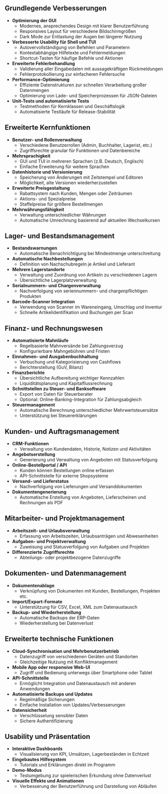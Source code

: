 ## Grundlegende Verbesserungen

-   **Optimierung der GUI**
    -   Modernes, ansprechendes Design mit klarer Benutzerführung
    -   Responsives Layout für verschiedene Bildschirmgrößen
    -   Dark Mode zur Entlastung der Augen bei längerer Nutzung
-   **Verbesserte Usability für Shell und TUI**
    -   Autovervollständigung von Befehlen und Parametern
    -   Kontextabhängige Hilfetexte und Fehlermeldungen
    -   Shortcut-Tasten für häufige Befehle und Aktionen
-   **Erweiterte Fehlerbehandlung**
    -   Validierung aller Eingabedaten mit aussagekräftigen Rückmeldungen
    -   Fehlerprotokollierung zur einfacheren Fehlersuche
-   **Performance-Optimierung**
    -   Effiziente Datenstrukturen zur schnellen Verarbeitung großer Datenmengen
    -   Optimierung von Lade- und Speicherprozessen für JSON-Dateien
-   **Unit-Tests und automatisierte Tests**
    -   Testmethoden für Kernklassen und Geschäftslogik
    -   Automatisierte Testläufe für Release-Stabilität

## Erweiterte Kernfunktionen

-   **Benutzer- und Rollenverwaltung**
    -   Verschiedene Benutzerrollen (Admin, Buchhalter, Lagerist, etc.)
    -   Zugriffsrechte granular für Funktionen und Datenbereiche
-   **Mehrsprachigkeit**
    -   GUI und TUI in mehreren Sprachen (z.B. Deutsch, Englisch)
    -   Einfache Erweiterung für weitere Sprachen
-   **Datenhistorie und Versionierung**
    -   Speicherung von Änderungen mit Zeitstempel und Editoren
    -   Möglichkeit, alte Versionen wiederherzustellen
-   **Erweiterte Preisgestaltung**
    -   Rabattsystem nach Kunden, Mengen oder Zeiträumen
    -   Aktions- und Spezialpreise
    -   Staffelpreise für größere Bestellmengen
-   **Mehrwährungsfähigkeit**
    -   Verwaltung unterschiedlicher Währungen
    -   Automatische Umrechnung basierend auf aktuellen Wechselkursen

## Lager- und Bestandsmanagement

-   **Bestandswarnungen**
    -   Automatische Benachrichtigung bei Mindestmenge unterschreitung
-   **Automatische Nachbestellungen**
    -   Definition von Nachschubregeln je Artikel und Lieferant
-   **Mehrere Lagerstandorte**
    -   Verwaltung und Zuordnung von Artikeln zu verschiedenen Lagern
    -   Übersichtliche Lagerplatzverwaltung
-   **Serialnummern- und Chargenverwaltung**
    -   Nachverfolgung von seriennummern- und chargenpflichtigen Produkten
-   **Barcode-Scanner Integration**
    -   Verwendung von Scanner im Wareneingang, Umschlag und Inventur
    -   Schnelle Artikelidentifikation und Buchungen per Scan

## Finanz- und Rechnungswesen

-   **Automatisierte Mahnläufe**
    -   Regelbasierte Mahnversände bei Zahlungsverzug
    -   Konfigurierbare Mahngebühren und Fristen
-   **Einnahmen- und Ausgabenbuchhaltung**
    -   Verbuchung und Kategorisierung von Cashflows
    -   Berichterstellung (GuV, Bilanz)
-   **Finanzberichte**
    -   Übersichtliche Aufbereitung wichtiger Kennzahlen
    -   Liquiditätsplanung und Kapitalflussrechnung
-   **Schnittstellen zu Steuer- und Banksoftware**
    -   Export von Daten für Steuerberater
    -   Optional: Online-Banking-Integration für Zahlungsabgleich
-   **Steuermanagement**
    -   Automatische Berechnung unterschiedlicher Mehrwertsteuersätze
    -   Unterstützung bei Steuererklärungen

## Kunden- und Auftragsmanagement

-   **CRM-Funktionen**
    -   Verwaltung von Kundendaten, Historie, Notizen und Aktivitäten
-   **Angebotserstellung**
    -   Generierung und Verwaltung von Angeboten mit Statusverfolgung
-   **Online-Bestellportal / API**
    -   Kunden können Bestellungen online erfassen
    -   API-Schnittstelle für externe Shopsysteme
-   **Versand- und Lieferstatus**
    -   Nachverfolgung von Lieferungen und Versanddokumenten
-   **Dokumentengenerierung**
    -   Automatische Erstellung von Angeboten, Lieferscheinen und Rechnungen als PDF

## Mitarbeiter- und Projektmanagement

-   **Arbeitszeit- und Urlaubsverwaltung**
    -   Erfassung von Arbeitszeiten, Urlaubsanträgen und Abwesenheiten
-   **Aufgaben- und Projektverwaltung**
    -   Zuweisung und Statusverfolgung von Aufgaben und Projekten
-   **Differenzierte Zugriffsrechte**
    -   Abteilungs- oder projektbezogene Datenzugriffe

## Dokumenten- und Datenmanagement

-   **Dokumentenablage**
    -   Verknüpfung von Dokumenten mit Kunden, Bestellungen, Projekten etc.
-   **Import/Export-Formate**
    -   Unterstützung für CSV, Excel, XML zum Datenaustausch
-   **Backup- und Wiederherstellung**
    -   Automatische Backups der ERP-Daten
    -   Wiederherstellung bei Datenverlust

## Erweiterte technische Funktionen

-   **Cloud-Synchronisation und Mehrbenutzerbetrieb**
    -   Datenzugriff von verschiedenen Geräten und Standorten
    -   Gleichzeitige Nutzung mit Konfliktmanagement
-   **Mobile App oder responsive Web-UI**
    -   Zugriff und Bedienung unterwegs über Smartphone oder Tablet
-   **API-Schnittstelle**
    -   Ermöglicht Integration und Datenaustausch mit anderen Anwendungen
-   **Automatisierte Backups und Updates**
    -   Regelmäßige Sicherungen
    -   Einfache Installation von Updates/Verbesserungen
-   **Datensicherheit**
    -   Verschlüsselung sensibler Daten
    -   Sichere Authentifizierung

## Usability und Präsentation

-   **Interaktive Dashboards**
    -   Visualisierung von KPI, Umsätzen, Lagerbeständen in Echtzeit
-   **Eingebautes Hilfesystem**
    -   Tutorials und Erklärungen direkt im Programm
-   **Demo-Modus**
    -   Testumgebung zur spielerischen Erkundung ohne Datenverlust
-   **Visuelle Effekte und Animationen**
    -   Verbesserung der Benutzerführung und Darstellung von Abläufen

